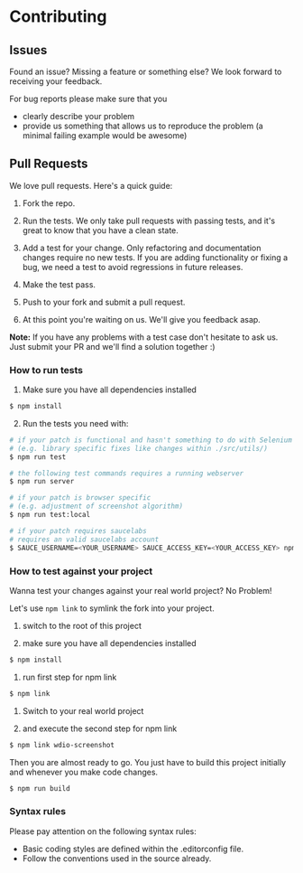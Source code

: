 # Contributing

## Issues
Found an issue? Missing a feature or something else? We look forward to receiving your feedback.

For bug reports please make sure that you
* clearly describe your problem
* provide us something that allows us to reproduce the problem (a minimal failing example would be awesome)

## Pull Requests

We love pull requests. Here's a quick guide:


1. Fork the repo.

1. Run the tests. We only take pull requests with passing tests, and it's great to know that you have a clean state.

1. Add a test for your change. Only refactoring and documentation changes require no new tests. If you are adding functionality or fixing a bug, we need a test to avoid regressions in future releases.

1. Make the test pass.

1. Push to your fork and submit a pull request.

1. At this point you're waiting on us. We'll give you feedback asap.

**Note:** If you have any problems with a test case don't hesitate to ask us. Just submit your PR and we'll find a solution together :)

### How to run tests

1. Make sure you have all dependencies installed

  ```bash
  $ npm install
  ```

2. Run the tests you need with:

  ```bash
  # if your patch is functional and hasn't something to do with Selenium
  # (e.g. library specific fixes like changes within ./src/utils/)
  $ npm run test

  # the following test commands requires a running webserver
  $ npm run server

  # if your patch is browser specific
  # (e.g. adjustment of screenshot algorithm)
  $ npm run test:local

  # if your patch requires saucelabs
  # requires an valid saucelabs account
  $ SAUCE_USERNAME=<YOUR_USERNAME> SAUCE_ACCESS_KEY=<YOUR_ACCESS_KEY> npm run test:sauce
  ```

### How to test against your project

Wanna test your changes against your real world project? No Problem!

Let's use `npm link` to symlink the fork into your project.

1. switch to the root of this project

1. make sure you have all dependencies installed
  ```bash
  $ npm install
  ```

1. run first step for npm link
  ```bash
  $ npm link
  ```

1. Switch to your real world project

1. and execute the second step for npm link
  ```bash
  $ npm link wdio-screenshot
  ```

Then you are almost ready to go. You just have to build this project initially and whenever you make code changes.
  ```bash
  $ npm run build
  ```

### Syntax rules

Please pay attention on the following syntax rules:

* Basic coding styles are defined within the .editorconfig file.
* Follow the conventions used in the source already.
